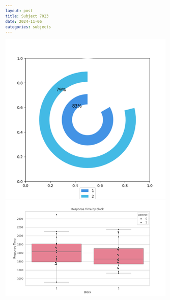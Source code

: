```yaml
---
layout: post
title: Subject 7023
date: 2024-11-06
categories: subjects
---
```


![](data/7023/run-27/7023__acc_test.png)
![](data/7023/run-27/7023_rt.png)
